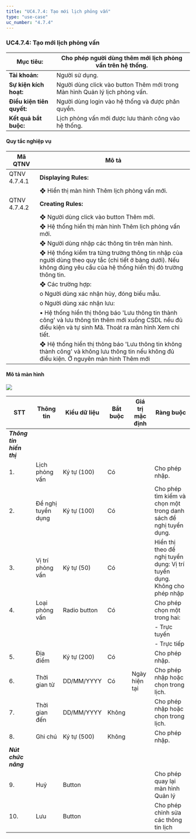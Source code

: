 ```yaml
---
title: "UC4.7.4: Tạo mới lịch phỏng vấn"
type: "use-case"
uc_number: "4.7.4"
---
```


### UC4.7.4: Tạo mới lịch phỏng vấn

| **Mục tiêu:** | Cho phép người dùng thêm mới lịch phỏng vấn trên hệ thống. |
| --- | --- |
| **Tài khoản:** | Người sử dụng. |
| **Sự kiện kích hoạt:** | Người dùng click vào button Thêm mới trong Màn hình Quản lý lịch phỏng vấn. |
| **Điều kiện tiên quyết:** | Người dùng login vào hệ thống và được phân quyền. |
| **Kết quả bắt buộc:** | Lịch phỏng vấn mới được lưu thành công vào hệ thống. |

#### Quy tắc nghiệp vụ

| **Mã QTNV** | **Mô tả** |
| --- | --- |
| QTNV 4.7.4.1 | **Displaying Rules:** |
|  | ❖ Hiển thị màn hình Thêm lịch phỏng vấn mới. |
| QTNV 4.7.4.2 | **Creating Rules:** |
|  | ❖ Người dùng click vào button Thêm mới. |
|  | ❖ Hệ thống hiển thị màn hình Thêm lịch phỏng vấn mới. |
|  | ❖ Người dùng nhập các thông tin trên màn hình. |
|  | ❖ Hệ thống kiểm tra từng trường thông tin nhập của người dùng theo quy tắc (chi tiết ở bảng dưới). Nếu không đúng yêu cầu của hệ thống hiển thị đỏ trường thông tin. |
|  | ❖ Các trường hợp: |
|  | o Người dùng xác nhận hủy, đóng biểu mẫu. |
|  | o Người dùng xác nhận lưu: |
|  | ▪ Hệ thống hiển thị thông báo 'Lưu thông tin thành công' và lưu thông tin thêm mới xuống CSDL nếu đủ điều kiện và tự sinh Mã. Thoát ra màn hình Xem chi tiết. |
|  | ❖ Hệ thống hiển thị thông báo 'Lưu thông tin không thành công' và không lưu thông tin nếu không đủ điều kiện. Ở nguyên màn hình Thêm mới |

#### Mô tả màn hình

![](media/image1.png)

| **STT** | **Thông tin** | **Kiểu dữ liệu** | **Bắt buộc** | **Giá trị mặc định** | **Ràng buộc** |
| --- | --- | --- | --- | --- | --- |
| ***Thông tin hiển thị*** |  |  |  |  |  |
| 1\. | Lịch phỏng vấn | Ký tự (100) | Có |  | Cho phép nhập. |
| 2\. | Đề nghị tuyển dụng | Ký tự (100) | Có |  | Cho phép tìm kiếm và chọn một trong danh sách đề nghị tuyển dụng. |
| 3\. | Vị trí phỏng vấn | Ký tự (50) | Có |  | Hiển thị theo đề nghị tuyển dụng: Vị trí tuyển dụng. Không cho phép nhập |
| 4\. | Loại phỏng vấn | Radio button | Có |  | Cho phép chọn một trong hai: |
|  |  |  |  |  | \- Trực tuyến |
|  |  |  |  |  | \- Trực tiếp |
| 5\. | Địa điểm | Ký tự (200) | Có |  | Cho phép nhập. |
| 6\. | Thời gian từ | DD/MM/YYYY | Có | Ngày hiện tại | Cho phép nhập hoặc chọn trong lịch. |
| 7\. | Thời gian đến | DD/MM/YYYY | Không |  | Cho phép nhập hoặc chọn trong lịch. |
| 8\. | Ghi chú | Ký tự (500) | Không |  | Cho phép nhập. |
| ***Nút chức năng*** |  |  |  |  |  |
| 9\. | Huỷ | Button |  |  | Cho phép quay lại màn hình Quản lý |
| 10\. | Lưu | Button |  |  | Cho phép chỉnh sửa các thông tin lịch |
